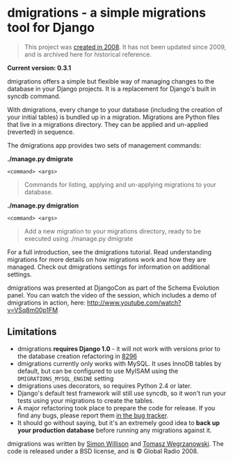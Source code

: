 dmigrations - a simple migrations tool for Django
=================================================

> This project was [created in 2008](https://code.google.com/archive/p/dmigrations/). It has not been updated since 2009, and is archived here for historical reference.

**Current version: 0.3.1**

dmigrations offers a simple but flexible way of managing changes to the database in your Django projects. It is a replacement for Django's built in syncdb command.

With dmigrations, every change to your database (including the creation of your initial tables) is bundled up in a migration. Migrations are Python files that live in a migrations directory. They can be applied and un-applied (reverted) in sequence.

The dmigrations app provides two sets of management commands:

**./manage.py dmigrate**

`<command> <args>`

> Commands for listing, applying and un-applying migrations to your database.

**./manage.py dmigration**

`<command> <args>`

> Add a new migration to your migrations directory, ready to be executed using ./manage.py dmigrate

For a full introduction, see the dmigrations tutorial. Read understanding migrations for more details on how migrations work and how they are managed. Check out dmigrations settings for information on additional settings.

dmigrations was presented at DjangoCon as part of the Schema Evolution panel. You can watch the video of the session, which includes a demo of dmigrations in action, here: <http://www.youtube.com/watch?v=VSq8m00p1FM>

Limitations
-----------

-   dmigrations **requires Django 1.0** - it will not work with versions prior to the database creation refactoring in [8296](http://code.djangoproject.com/changeset/8296)
-   dmigrations currently only works with MySQL. It uses InnoDB tables by default, but can be configured to use MyISAM using the `DMIGRATIONS_MYSQL_ENGINE` setting
-   dmigrations uses decorators, so requires Python 2.4 or later.
-   Django's default test framework will still use syncdb, so it won't run your tests using your migrations to create the tables.
-   A major refactoring took place to prepare the code for release. If you find any bugs, please report them [in the bug tracker](http://code.google.com/p/dmigrations/issues/list).
-   It should go without saying, but it's an extremely good idea to **back up your production database** before running any migrations against it.

dmigrations was written by [Simon Willison](http://simonwillison.net/) and [Tomasz Wegrzanowski](http://t-a-w.blogspot.com/). The code is released under a BSD license, and is © Global Radio 2008.
